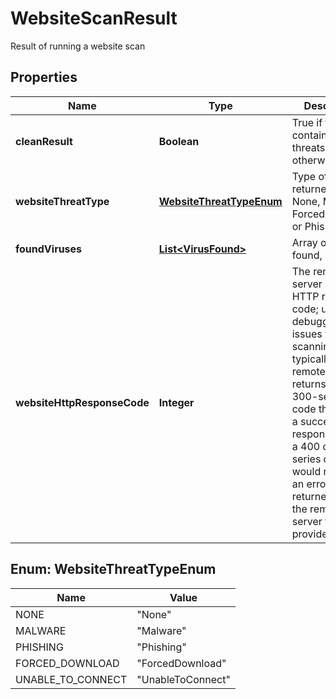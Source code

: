 

# WebsiteScanResult

Result of running a website scan

## Properties

| Name | Type | Description | Notes |
|------------ | ------------- | ------------- | -------------|
|**cleanResult** | **Boolean** | True if the scan contained no threats, false otherwise |  [optional] |
|**websiteThreatType** | [**WebsiteThreatTypeEnum**](#WebsiteThreatTypeEnum) | Type of threat returned; can be None, Malware, ForcedDownload or Phishing |  [optional] |
|**foundViruses** | [**List&lt;VirusFound&gt;**](VirusFound.md) | Array of viruses found, if any |  [optional] |
|**websiteHttpResponseCode** | **Integer** | The remote server URL HTTP reasponse code; useful for debugging issues with scanning; typically if the remote server returns a 200 or 300-series code this means a successful response, while a 400 or 500 series code would represent an error returned from the remote server for the provided URL. |  [optional] |



## Enum: WebsiteThreatTypeEnum

| Name | Value |
|---- | -----|
| NONE | &quot;None&quot; |
| MALWARE | &quot;Malware&quot; |
| PHISHING | &quot;Phishing&quot; |
| FORCED_DOWNLOAD | &quot;ForcedDownload&quot; |
| UNABLE_TO_CONNECT | &quot;UnableToConnect&quot; |



